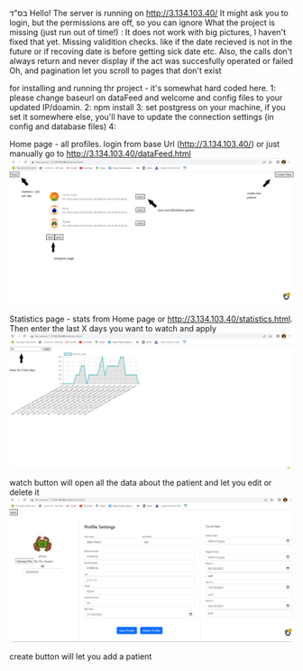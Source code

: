 בס"ד
Hello!
The server is running on http://3.134.103.40/
It might ask you to login, but the permissions are off, so you can ignore
What the project is missing (just run out of time!) :
It does not work with big pictures, I haven't fixed that yet. 
Missing validition checks. like if the date recieved is not in the future or if recoving date is before getting sick date etc. 
Also, the calls don't always return and never display if the act was succesfully operated or failed
Oh, and pagination let you scroll to pages that don't exist 

for installing and running thr project - it's somewhat hard coded here.
1: please change baseurl on dataFeed and welcome and config files to your updated IP/doamin. 
2: npm install
3: set postgress on your machine, if you set it somewhere else, you'll have to update the connection settings (in config and database files)
4: 


Home page - all profiles. login from base Url (http://3.134.103.40/) or just manually go to http://3.134.103.40/dataFeed.html
![alt text](https://github.com/EdwardTulane1/covid-task/blob/main/public/screenShot_1.png?raw=true)

Statistics page - stats from Home page or http://3.134.103.40/statistics.html. Then enter the last X days you want to watch and apply
![alt text](https://github.com/EdwardTulane1/covid-task/blob/main/public/screenShot_2.png?raw=true)

watch button will open all the data about the patient and let you edit or delete it
![alt text](https://github.com/EdwardTulane1/covid-task/blob/main/public/screenShot_3.png?raw=true)

create button will let you add a patient
